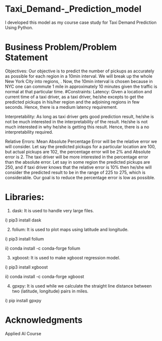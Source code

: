 # Taxi_Demand-_Prediction_model
I developed this model as my course case study  for Taxi Demand Prediction Using Python.
# Business Problem/Problem Statement
Objectives: Our objective is to predict the number of pickups as accurately as possible for each region in a 10min interval. We will break up the whole New York City into regions, . Now, the 10min interval is chosen because in NYC one can commute 1 mile in approximately 10 minutes given the traffic is normal at that particular time.
#Constraints:
Latency: Given a location and current time of a taxi driver, as a taxi driver, he/she excepts to get the predicted pickups in his/her region and the adjoining regions in few seconds. Hence, there is a medium latency requirement.

Interpretability: As long as taxi driver gets good prediction result, he/she is not be much interested in the interpretability of the result. He/she is not much interested in why he/she is getting this result. Hence, there is a no interpretability required.

Relative Errors: Mean Absolute Percentage Error will be the relative error we will consider. Let say the predicted pickups for a particular location are 100, but actual pickups are 102, the percentage error will be 2% and Absolute error is 2. The taxi driver will be more interested in the percentage error than the absolute error. Let say in some region the predicted pickups are 250, and if taxi driver knows that the relative error is 10% then he/she will consider the predicted result to be in the range of 225 to 275, which is considerable. Our goal is to reduce the percentage error is low as possible.
# Libraries:
1. dask: It is used to handle very large files.

  i) pip3 install dask
  
2. folium: It is used to plot maps using latitude and longitude.

  i) pip3 install folium
  
  ii) conda install -c conda-forge folium
  
3. xgboost: It is used to make xgboost regression model.

  i) pip3 install xgboost
  
  ii) conda install -c conda-forge xgboost
  
4. gpxpy: It is used while we calculate the straight line distance between two (latitude, longitude) pairs in miles.

  i) pip install gpxpy
  
# Acknowledgments
Applied AI Course
